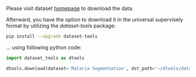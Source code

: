 Please visit dataset [homepage](https://www.kaggle.com/datasets/niccha/malaria-segmentation) to download the data. 

Afterward, you have the option to download it in the universal supervisely format by utilizing the *dataset-tools* package:
``` bash
pip install --upgrade dataset-tools
```

... using following python code:
``` python
import dataset_tools as dtools

dtools.download(dataset='Malaria Segmentation', dst_path='~/dtools/datasets/Malaria Segmentation.tar')
```
